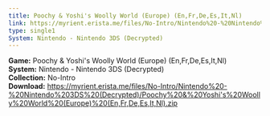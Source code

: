 ```yaml
---
title: Poochy & Yoshi's Woolly World (Europe) (En,Fr,De,Es,It,Nl)
link: https://myrient.erista.me/files/No-Intro/Nintendo%20-%20Nintendo%203DS%20(Decrypted)/Poochy%20&%20Yoshi's%20Woolly%20World%20(Europe)%20(En,Fr,De,Es,It,Nl).zip
type: single1
System: Nintendo - Nintendo 3DS (Decrypted)
---
```

<b>Game:</b> Poochy & Yoshi's Woolly World (Europe) (En,Fr,De,Es,It,Nl)<br>
<b>System:</b> Nintendo - Nintendo 3DS (Decrypted)<br>
<b>Collection:</b> No-Intro<br>
<b>Download:</b> https://myrient.erista.me/files/No-Intro/Nintendo%20-%20Nintendo%203DS%20(Decrypted)/Poochy%20&%20Yoshi's%20Woolly%20World%20(Europe)%20(En,Fr,De,Es,It,Nl).zip